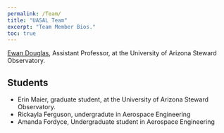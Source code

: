```yaml
---
permalink: /Team/
title: "UASAL Team"
excerpt: "Team Member Bios."
toc: true
---
```



[Ewan Douglas](https://www.as.arizona.edu/people/faculty/ewan-douglas), Assistant Professor, at the University of Arizona Steward Observatory.

## Students
- Erin Maier, graduate student, at the University of Arizona Steward Observatory.
- Rickayla Ferguson, undergradute in Aerospace Engineering 
- Amanda Fordyce, Undergraduate student in Aerospace Engineering
